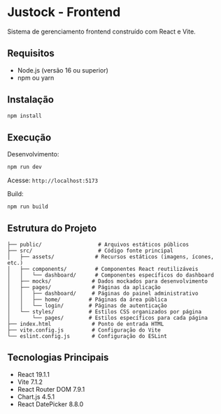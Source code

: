 # Justock - Frontend

Sistema de gerenciamento frontend construído com React e Vite.

## Requisitos

- Node.js (versão 16 ou superior)
- npm ou yarn

## Instalação

```bash
npm install
```

## Execução

Desenvolvimento:
```bash
npm run dev
```
Acesse: `http://localhost:5173`

Build:
```bash
npm run build
```

## Estrutura do Projeto

```
├── public/                  # Arquivos estáticos públicos
├── src/                     # Código fonte principal
│   ├── assets/             # Recursos estáticos (imagens, ícones, etc.)
│   ├── components/         # Componentes React reutilizáveis
│   │   └── dashboard/      # Componentes específicos do dashboard
│   ├── mocks/             # Dados mockados para desenvolvimento
│   ├── pages/             # Páginas da aplicação
│   │   ├── dashboard/     # Páginas do painel administrativo
│   │   ├── home/         # Páginas da área pública
│   │   └── login/        # Páginas de autenticação
│   └── styles/           # Estilos CSS organizados por página
│       └── pages/        # Estilos específicos para cada página
├── index.html             # Ponto de entrada HTML
├── vite.config.js         # Configuração do Vite
└── eslint.config.js       # Configuração do ESLint
```

## Tecnologias Principais

- React 19.1.1
- Vite 7.1.2
- React Router DOM 7.9.1
- Chart.js 4.5.1
- React DatePicker 8.8.0

